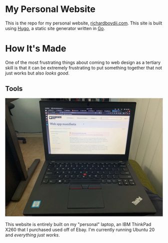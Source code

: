 # My Personal Website

This is the repo for my personal website, [richardboydii.com](richardboydii.com). This site is built using [Hugo](https://gohugo.io), a static site generator written in [Go](https://golang.org). 

# How It's Made

One of the most frustrating things about coming to web design as a tertiary skill is that it can be extremely frustrating to put something together that not just works but also _looks good_. 

## Tools
![My Laptop](https://github.com/richardboydii/richardboydii.com/blob/ver2/images/x260.JPG)

This website is entirely built on my "personal" laptop, an IBM ThinkPad X260 that I purchased used off of Ebay. I'm currently running Ubuntu 20 and _everything just works_. 